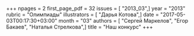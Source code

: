 +++
npages = 2
first_page_pdf = 32
issues = [ "2013_03",]
year = "2013"
rubric = "Олимпиады"
illustrators = [ "Дарья Котова",]
date = "2017-05-03T00:17:30+03:00"
month = "03"
authors = [ "Сергей Маркелов", "Егор Бакаев", "Наталья Стрелкова",]
title = "Наш конкурс"
+++
